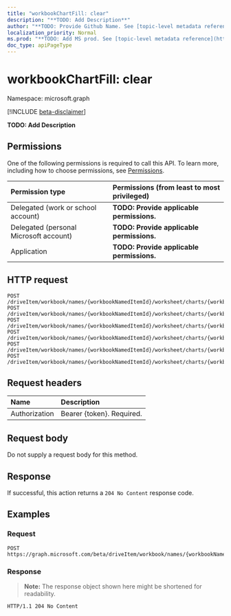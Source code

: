 ```yaml
---
title: "workbookChartFill: clear"
description: "**TODO: Add Description**"
author: "**TODO: Provide Github Name. See [topic-level metadata reference](https://msgo.azurewebsites.net/add/document/guidelines/metadata.html#topic-level-metadata)**"
localization_priority: Normal
ms.prod: "**TODO: Add MS prod. See [topic-level metadata reference](https://msgo.azurewebsites.net/add/document/guidelines/metadata.html#topic-level-metadata)**"
doc_type: apiPageType
---
```


# workbookChartFill: clear
Namespace: microsoft.graph

[!INCLUDE [beta-disclaimer](../../includes/beta-disclaimer.md)]

**TODO: Add Description**

## Permissions
One of the following permissions is required to call this API. To learn more, including how to choose permissions, see [Permissions](/graph/permissions-reference).

|Permission type|Permissions (from least to most privileged)|
|:---|:---|
|Delegated (work or school account)|**TODO: Provide applicable permissions.**|
|Delegated (personal Microsoft account)|**TODO: Provide applicable permissions.**|
|Application|**TODO: Provide applicable permissions.**|

## HTTP request

<!-- {
  "blockType": "ignored"
}
-->
``` http
POST /driveItem/workbook/names/{workbookNamedItemId}/worksheet/charts/{workbookChartId}/format/fill/clear
POST /driveItem/workbook/names/{workbookNamedItemId}/worksheet/charts/{workbookChartId}/title/format/fill/clear
POST /driveItem/workbook/names/{workbookNamedItemId}/worksheet/charts/{workbookChartId}/legend/format/fill/clear
POST /driveItem/workbook/names/{workbookNamedItemId}/worksheet/charts/{workbookChartId}/dataLabels/format/fill/clear
POST /driveItem/workbook/names/{workbookNamedItemId}/worksheet/charts/{workbookChartId}/series/{workbookChartSeriesId}/format/fill/clear
POST /driveItem/workbook/names/{workbookNamedItemId}/worksheet/charts/{workbookChartId}/series/{workbookChartSeriesId}/points/{workbookChartPointId}/format/fill/clear
```

## Request headers
|Name|Description|
|:---|:---|
|Authorization|Bearer {token}. Required.|

## Request body
Do not supply a request body for this method.

## Response

If successful, this action returns a `204 No Content` response code.

## Examples

### Request
<!-- {
  "blockType": "request",
  "name": "workbookchartfill_clear"
}
-->
``` http
POST https://graph.microsoft.com/beta/driveItem/workbook/names/{workbookNamedItemId}/worksheet/charts/{workbookChartId}/format/fill/clear
```


### Response
>**Note:** The response object shown here might be shortened for readability.
<!-- {
  "blockType": "response",
  "truncated": true
}
-->
``` http
HTTP/1.1 204 No Content
```

